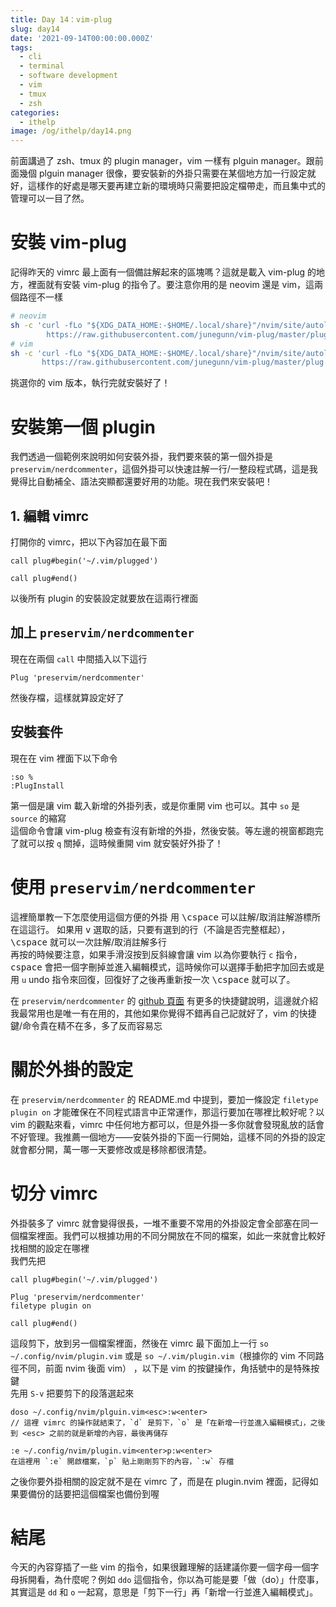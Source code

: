 ```yaml
---
title: Day 14：vim-plug
slug: day14
date: '2021-09-14T00:00:00.000Z'
tags:
  - cli
  - terminal
  - software development
  - vim
  - tmux
  - zsh
categories:
  - ithelp
image: /og/ithelp/day14.png
---
```


前面講過了 zsh、tmux 的 plugin manager，vim 一樣有 plguin manager。跟前面幾個 plguin manager 很像，要安裝新的外掛只需要在某個地方加一行設定就好，這樣作的好處是哪天要再建立新的環境時只需要把設定檔帶走，而且集中式的管理可以一目了然。

# 安裝 vim-plug

記得昨天的 vimrc 最上面有一個備註解起來的區塊嗎？這就是載入 vim-plug 的地方，裡面就有安裝 vim-plug 的指令了。要注意你用的是 neovim 還是 vim，這兩個路徑不一樣

```zsh
# neovim
sh -c 'curl -fLo "${XDG_DATA_HOME:-$HOME/.local/share}"/nvim/site/autoload/plug.vim --create-dirs \
        https://raw.githubusercontent.com/junegunn/vim-plug/master/plug.vim'
# vim
sh -c 'curl -fLo "${XDG_DATA_HOME:-$HOME/.local/share}"/nvim/site/autoload/plug.vim --create-dirs \
       https://raw.githubusercontent.com/junegunn/vim-plug/master/plug.vim'
```

挑選你的 vim 版本，執行完就安裝好了！

# 安裝第一個 plugin

我們透過一個範例來說明如何安裝外掛，我們要來裝的第一個外掛是 `preservim/nerdcommenter`，這個外掛可以快速註解一行/一整段程式碼，這是我覺得比自動補全、語法突顯都還要好用的功能。現在我們來安裝吧！

## 1. 編輯 vimrc

打開你的 vimrc，把以下內容加在最下面

```
call plug#begin('~/.vim/plugged')

call plug#end()
```

以後所有 plugin 的安裝設定就要放在這兩行裡面

## 加上 `preservim/nerdcommenter`

現在在兩個 `call` 中間插入以下這行

```
Plug 'preservim/nerdcommenter'
```

然後存檔，這樣就算設定好了

## 安裝套件

現在在 vim 裡面下以下命令

```vimscript
:so %
:PlugInstall
```

第一個是讓 vim 載入新增的外掛列表，或是你重開 vim 也可以。其中 `so` 是 `source` 的縮寫  
這個命令會讓 vim-plug 檢查有沒有新增的外掛，然後安裝。等左邊的視窗都跑完了就可以按 `q` 關掉，這時候重開 vim 就安裝好外掛了！

# 使用 `preservim/nerdcommenter`

這裡簡單教一下怎麼使用這個方便的外掛
用 <kbd>\\</kbd><kbd>c</kbd><kbd>space</kbd> 可以註解/取消註解游標所在這這行。
如果用 <kbd>v</kbd> 選取的話，只要有選到的行（不論是否完整框起），<kbd>\\</kbd><kbd>c</kbd><kbd>space</kbd> 就可以一次註解/取消註解多行  
再按的時候要注意，如果手滑沒按到反斜線會讓 vim 以為你要執行 `c` 指令，<kbd>c</kbd><kbd>space</kbd> 會把一個字刪掉並進入編輯模式，這時候你可以選擇手動把字加回去或是用 `u` undo 指令來回復，回復好了之後再重新按一次 <kbd>\\</kbd><kbd>c</kbd><kbd>space</kbd> 就可以了。

在 `preservim/nerdcommenter` 的 [github 頁面](https://github.com/preservim/nerdcommenter#default-mappings) 有更多的快捷鍵說明，這邊就介紹我最常用也是唯一有在用的，其他如果你覺得不錯再自己記就好了，vim 的快捷鍵/命令貴在精不在多，多了反而容易忘

# 關於外掛的設定

在 `preservim/nerdcommenter` 的 README.md 中提到，要加一條設定 `filetype plugin on` 才能確保在不同程式語言中正常運作，那這行要加在哪裡比較好呢？以 vim 的觀點來看，vimrc 中任何地方都可以，但是外掛一多你就會發現亂放的話會不好管理。我推薦一個地方——安裝外掛的下面一行開始，這樣不同的外掛的設定就會都分開，萬一哪一天要修改或是移除都很清楚。

# 切分 vimrc

外掛裝多了 vimrc 就會變得很長，一堆不重要不常用的外掛設定會全部塞在同一個檔案裡面。我們可以根據功用的不同分開放在不同的檔案，如此一來就會比較好找相關的設定在哪裡  
我們先把

```
call plug#begin('~/.vim/plugged')

Plug 'preservim/nerdcommenter'
filetype plugin on

call plug#end()
```

這段剪下，放到另一個檔案裡面，然後在 vimrc 最下面加上一行 `so ~/.config/nvim/plugin.vim` 或是 `so ~/.vim/plugin.vim`（根據你的 vim 不同路徑不同，前面 nvim 後面 vim）
，以下是 vim 的按鍵操作，角括號中的是特殊按鍵  
先用 `S-v` 把要剪下的段落選起來

```
doso ~/.config/nvim/plguin.vim<esc>:w<enter>
// 這裡 vimrc 的操作就結束了，`d` 是剪下，`o` 是「在新增一行並進入編輯模式」，之後到 <esc> 之前的就是新增的內容，最後再儲存

:e ~/.config/nvim/plugin.vim<enter>p:w<enter>
在這裡用 `:e` 開啟檔案，`p` 貼上剛剛剪下的內容，`:w` 存檔
```

之後你要外掛相關的設定就不是在 vimrc 了，而是在 plugin.nvim 裡面，記得如果要備份的話要把這個檔案也備份到喔

# 結尾

今天的內容穿插了一些 vim 的指令，如果很難理解的話建議你要一個字母一個字母拆開看，為什麼呢？例如 `ddo` 這個指令，你以為可能是要「做（do）」什麼事，其實這是 `dd` 和 `o` 一起寫，意思是「剪下一行」再「新增一行並進入編輯模式」。
